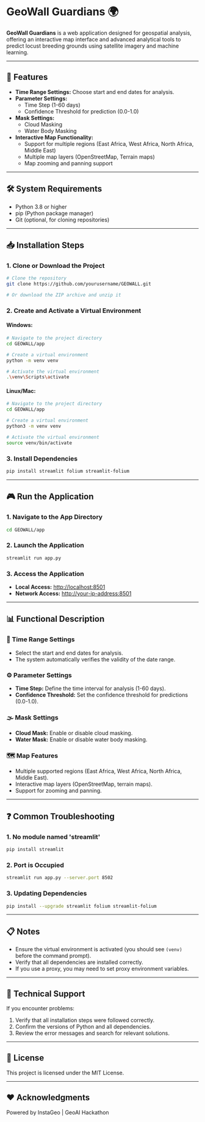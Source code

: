 # GeoWall Guardians 🌍

**GeoWall Guardians** is a web application designed for geospatial analysis, offering an interactive map interface and advanced analytical tools to predict locust breeding grounds using satellite imagery and machine learning.

---
## 🚀 Features
- **Time Range Settings:** Choose start and end dates for analysis.
- **Parameter Settings:**
  - Time Step (1-60 days)
  - Confidence Threshold for prediction (0.0-1.0)
- **Mask Settings:**
  - Cloud Masking
  - Water Body Masking
- **Interactive Map Functionality:**
  - Support for multiple regions (East Africa, West Africa, North Africa, Middle East)
  - Multiple map layers (OpenStreetMap, Terrain maps)
  - Map zooming and panning support

---
## 🛠️ System Requirements
- Python 3.8 or higher
- pip (Python package manager)
- Git (optional, for cloning repositories)

---
## 📥 Installation Steps

### 1. Clone or Download the Project
```bash
# Clone the repository
git clone https://github.com/yourusername/GEOWALL.git

# Or download the ZIP archive and unzip it
```

### 2. Create and Activate a Virtual Environment

#### **Windows:**
```bash
# Navigate to the project directory
cd GEOWALL/app

# Create a virtual environment
python -m venv venv

# Activate the virtual environment
.\venv\Scripts\activate
```

#### **Linux/Mac:**
```bash
# Navigate to the project directory
cd GEOWALL/app

# Create a virtual environment
python3 -m venv venv

# Activate the virtual environment
source venv/bin/activate
```

### 3. Install Dependencies
```bash
pip install streamlit folium streamlit-folium
```

---
## 🎮 Run the Application

### 1. Navigate to the App Directory
```bash
cd GEOWALL/app
```

### 2. Launch the Application
```bash
streamlit run app.py
```

### 3. Access the Application
- **Local Access:** [http://localhost:8501](http://localhost:8501)
- **Network Access:** [http://your-ip-address:8501](http://your-ip-address:8501)

---
## 📊 Functional Description

### 🔧 Time Range Settings
- Select the start and end dates for analysis.
- The system automatically verifies the validity of the date range.

### ⚙️ Parameter Settings
- **Time Step:** Define the time interval for analysis (1-60 days).
- **Confidence Threshold:** Set the confidence threshold for predictions (0.0-1.0).

### 🌫️ Mask Settings
- **Cloud Mask:** Enable or disable cloud masking.
- **Water Mask:** Enable or disable water body masking.

### 🗺️ Map Features
- Multiple supported regions (East Africa, West Africa, North Africa, Middle East).
- Interactive map layers (OpenStreetMap, terrain maps).
- Support for zooming and panning.

---
## ❓ Common Troubleshooting

### 1. **No module named 'streamlit'**
```bash
pip install streamlit
```

### 2. **Port is Occupied**
```bash
streamlit run app.py --server.port 8502
```

### 3. **Updating Dependencies**
```bash
pip install --upgrade streamlit folium streamlit-folium
```

---
## 📋 Notes
- Ensure the virtual environment is activated (you should see `(venv)` before the command prompt).
- Verify that all dependencies are installed correctly.
- If you use a proxy, you may need to set proxy environment variables.

---
## 🔧 Technical Support

If you encounter problems:
1. Verify that all installation steps were followed correctly.
2. Confirm the versions of Python and all dependencies.
3. Review the error messages and search for relevant solutions.

---
## 📜 License
This project is licensed under the MIT License.

---
## ❤️ Acknowledgments
Powered by InstaGeo | GeoAI Hackathon

